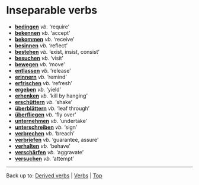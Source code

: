 # Inseparable verbs

- **[bedingen](b/be/bedingen.md)** *vb.* ‘require’
- **[bekennen](b/be/bekennen.md)** *vb.* ‘accept’
- **[bekommen](b/be/bekommen.md)** *vb.* ‘receive’
- **[besinnen](b/be/besinnen.md)** *vb.* ‘reflect’
- **[bestehen](b/be/bestehen.md)** *vb.* ‘exist, insist, consist’
- **[besuchen](b/be/besuchen.md)** *vb.* ‘visit’
- **[bewegen](b/be/bewegen.md)** *vb.* ‘move’
- **[entlassen](e/en/entlassen.md)** *vb.* ‘release’
- **[erinnern](e/er/erinnern.md)** *vb.* ‘remind’
- **[erfrischen](e/er/erfrischen.md)** *vb.* ‘refresh’
- **[ergeben](e/er/ergeben.md)** *vb.* ‘yield’
- **[erhenken](e/er/erhenken.md)** *vb.* ‘kill by hanging’
- **[erschüttern](e/er/erschuettern.md)** *vb.* ‘shake’
- **[überblättern](ue/ueb/ueberblaettern.md)** *vb.* ‘leaf through’
- **[überfliegen](ue/ueb/ueberfliegen.md)** *vb.* ‘fly over’
- **[unternehmen](u/un/unternehmen.md)** *vb.* ‘undertake’
- **[unterschreiben](u/un/unterschreiben.md)** *vb.* ‘sign’
- **[verbrechen](v/ve/verbrechen.md)** *vb.* ‘breach’
- **[verbriefen](v/ve/verbriefen.md)** *vb.* ‘guarantee, assure’
- **[verhalten](v/ve/verhalten.md)** *vb.* ‘behave’
- **[verschärfen](v/ve/verschaerfen.md)** *vb.* ‘aggravate’
- **[versuchen](v/ve/versuchen.md)** *vb.* ‘attempt’

----

Back up to: [Derived verbs](derivedVerbs.md) | [Verbs](index.md) | [Top](../index.md)
